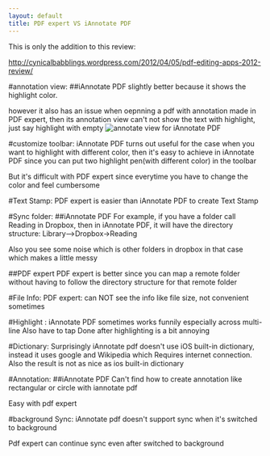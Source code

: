 ```yaml
---
layout: default
title: PDF expert VS iAnnotate PDF
---
```


This is only the addition to this review:

http://cynicalbabblings.wordpress.com/2012/04/05/pdf-editing-apps-2012-review/

#annotation view:
##iAnnotate PDF
slightly better because it shows the highlight color.

however it also has an issue when oepnning a pdf with annotation made in PDF expert,
then its annotation view can't not show the text with highlight, just say highlight with empty
![annotate view for iAnnotate PDF](http://dl.dropbox.com/u/73758561/blog/annotate_view.JPG)

#customize toolbar:
iAnnotate PDF turns out useful for the case when you want to highlight with different color, then it's easy to
achieve in iAnnotate PDF since you can put two highlight pen(with different color) in the toolbar

But it's difficult with PDF expert since everytime you have to change the color and feel cumbersome

#Text Stamp:
PDF expert is easier than iAnnotate PDF to create Text Stamp

#Sync folder:
##iAnnotate PDF
For example, if you have a folder call Reading in Dropbox, then in iAnnotate PDF, it will have the directory structure:
Library-->Dropbox->Reading

Also you see some noise which is other folders in dropbox in that case which makes a little messy 

##PDF expert
PDF expert is better since you can map a remote folder without having to follow the directory structure for that remote folder 

#File Info:
PDF expert: can NOT see the info like file size, not convenient sometimes

#Highlight :
iAnnotate PDF sometimes works funnily especially across multi-line
Also have to tap Done after highlighting is a bit annoying 

#Dictionary:
Surprisingly iAnnotate pdf doesn't use iOS built-in dictionary, instead it uses google and Wikipedia which
Requires internet connection. Also the result is not as nice as ios built-in dictionary

#Annotation:
##iAnnotate PDF
Can't find how to create annotation like rectangular or circle with iannotate pdf

Easy with pdf expert

#background Sync:
iAnnotate pdf doesn't support sync when it's switched to background 

Pdf expert can continue sync even after switched to background 
